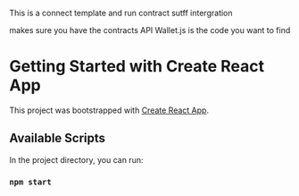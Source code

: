 This is a connect template and run contract sutff intergration

makes sure you have the contracts API
Wallet.js is the code you want to find
# Getting Started with Create React App

This project was bootstrapped with [Create React App](https://github.com/facebook/create-react-app).

## Available Scripts

In the project directory, you can run:

### `npm start`

